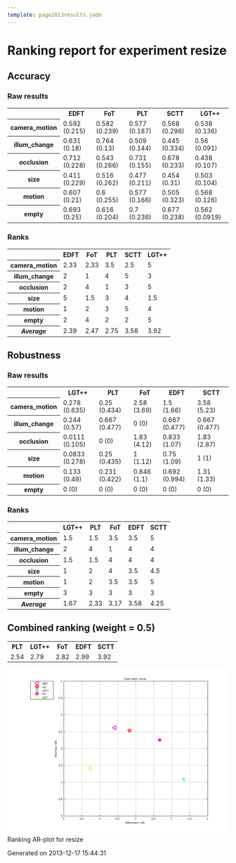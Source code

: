 ```yaml
---
template: page2013results.jade
---
```

<div class='results'>
<h1 class="caption">Ranking report for experiment resize</h1>
<h2>Accuracy</h2>
<h3>Raw results</h3>
<div class="table"><table>
<tr><th>&nbsp;</th><th>EDFT</th><th>FoT</th><th>PLT</th><th>SCTT</th><th>LGT++</th></tr>
<tr><th>camera_motion</th><td>0.592 (0.215)</td><td>0.582 (0.239)</td><td>0.577 (0.187)</td><td>0.568 (0.296)</td><td>0.538 (0.136)</td></tr>
<tr><th>illum_change</th><td>0.631 (0.18)</td><td>0.764 (0.13)</td><td>0.509 (0.144)</td><td>0.445 (0.334)</td><td>0.56 (0.091)</td></tr>
<tr><th>occlusion</th><td>0.712 (0.228)</td><td>0.543 (0.266)</td><td>0.731 (0.155)</td><td>0.678 (0.233)</td><td>0.438 (0.107)</td></tr>
<tr><th>size</th><td>0.411 (0.229)</td><td>0.516 (0.262)</td><td>0.477 (0.211)</td><td>0.454 (0.31)</td><td>0.503 (0.104)</td></tr>
<tr><th>motion</th><td>0.607 (0.21)</td><td>0.6 (0.255)</td><td>0.577 (0.166)</td><td>0.505 (0.323)</td><td>0.568 (0.126)</td></tr>
<tr><th>empty</th><td>0.693 (0.25)</td><td>0.616 (0.204)</td><td>0.7 (0.236)</td><td>0.677 (0.238)</td><td>0.562 (0.0919)</td></tr>
</table>
</div><h3>Ranks</h3>
<div class="table"><table>
<tr><th>&nbsp;</th><th>EDFT</th><th>FoT</th><th>PLT</th><th>SCTT</th><th>LGT++</th></tr>
<tr><th>camera_motion</th><td>2.33</td><td>2.33</td><td>3.5</td><td>2.5</td><td>5</td></tr>
<tr><th>illum_change</th><td>2</td><td>1</td><td>4</td><td>5</td><td>3</td></tr>
<tr><th>occlusion</th><td>2</td><td>4</td><td>1</td><td>3</td><td>5</td></tr>
<tr><th>size</th><td>5</td><td>1.5</td><td>3</td><td>4</td><td>1.5</td></tr>
<tr><th>motion</th><td>1</td><td>2</td><td>3</td><td>5</td><td>4</td></tr>
<tr><th>empty</th><td>2</td><td>4</td><td>2</td><td>2</td><td>5</td></tr>
<tr><th><em>Average</em></th><td>2.39</td><td>2.47</td><td>2.75</td><td>3.58</td><td>3.92</td></tr>
</table>
</div><h2>Robustness</h2>
<h3>Raw results</h3>
<div class="table"><table>
<tr><th>&nbsp;</th><th>LGT++</th><th>PLT</th><th>FoT</th><th>EDFT</th><th>SCTT</th></tr>
<tr><th>camera_motion</th><td>0.278 (0.635)</td><td>0.25 (0.434)</td><td>2.58 (3.69)</td><td>1.5 (1.66)</td><td>3.58 (5.23)</td></tr>
<tr><th>illum_change</th><td>0.244 (0.57)</td><td>0.667 (0.477)</td><td>0 (0)</td><td>0.667 (0.477)</td><td>0.667 (0.477)</td></tr>
<tr><th>occlusion</th><td>0.0111 (0.105)</td><td>0 (0)</td><td>1.83 (4.12)</td><td>0.833 (1.07)</td><td>1.83 (2.87)</td></tr>
<tr><th>size</th><td>0.0833 (0.278)</td><td>0.25 (0.435)</td><td>1 (1.12)</td><td>0.75 (1.09)</td><td>1 (1)</td></tr>
<tr><th>motion</th><td>0.133 (0.49)</td><td>0.231 (0.422)</td><td>0.846 (1.1)</td><td>0.692 (0.994)</td><td>1.31 (1.33)</td></tr>
<tr><th>empty</th><td>0 (0)</td><td>0 (0)</td><td>0 (0)</td><td>0 (0)</td><td>0 (0)</td></tr>
</table>
</div><h3>Ranks</h3>
<div class="table"><table>
<tr><th>&nbsp;</th><th>LGT++</th><th>PLT</th><th>FoT</th><th>EDFT</th><th>SCTT</th></tr>
<tr><th>camera_motion</th><td>1.5</td><td>1.5</td><td>3.5</td><td>3.5</td><td>5</td></tr>
<tr><th>illum_change</th><td>2</td><td>4</td><td>1</td><td>4</td><td>4</td></tr>
<tr><th>occlusion</th><td>1.5</td><td>1.5</td><td>4</td><td>4</td><td>4</td></tr>
<tr><th>size</th><td>1</td><td>2</td><td>4</td><td>3.5</td><td>4.5</td></tr>
<tr><th>motion</th><td>1</td><td>2</td><td>3.5</td><td>3.5</td><td>5</td></tr>
<tr><th>empty</th><td>3</td><td>3</td><td>3</td><td>3</td><td>3</td></tr>
<tr><th><em>Average</em></th><td>1.67</td><td>2.33</td><td>3.17</td><td>3.58</td><td>4.25</td></tr>
</table>
</div><h2>Combined ranking (weight = 0.5)</h2>
<div class="table"><table>
<tr><th>PLT</th><th>LGT++</th><th>FoT</th><th>EDFT</th><th>SCTT</th></tr>
<tr><td>2.54</td><td>2.79</td><td>2.82</td><td>2.99</td><td>3.92</td></tr>
</table>
</div><p class="plot"><img src="images/extra_ranking_resize.png" alt="Ranking AR-plot for resize" /><span class="caption">Ranking AR-plot for resize</span></p>
<p class="timestamp">Generated on 2013-12-17 15:44:31</p>
</div>
